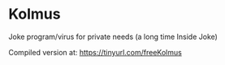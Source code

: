 # Kolmus
Joke program/virus for private needs (a long time Inside Joke)

Compiled version at: https://tinyurl.com/freeKolmus
